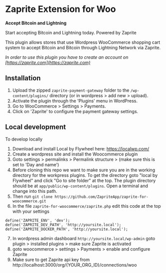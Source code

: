 Zaprite Extension for Woo
=========================

**Accept Bitcoin and Lightning**

Start accepting Bitcoin and Lightning today. Powered by Zaprite

This plugin allows stores that use Wordpress WooCommerce shopping cart system to accept Bitcoin and Bitcoin through Lightning Network via Zaprite.

*In order to use this plugin you have to create an account on [https://zaprite.com](https://zaprite.com)*

## Installation

1. Upload the zipped `zaprite-payment-gateway` folder to the `/wp-content/plugins/` directory (or in wordpress > add new > upload).
2. Activate the plugin through the 'Plugins' menu in WordPress.
3. Go to WooCommerce > Settings > Payments.
4. Click on 'Zaprite' to configure the payment gateway settings.

## Local development

To develop locally

1. Download and install Local by Flywheel here: https://localwp.com/
2. Create a wordpress site and install the Woocommerce plugin
3. Goto settings > permalinks > Permalink structure	> (make sure this is set to 'Day and name')
4. Before cloning this repo we want to make sure you are in the working directory for the workpress plugins.
To get the directory goto "local by Flywheel" and click "Go to site folder" at the top. The plugin directory should be at `app/public/wp-content/plugins`. Open a terminal and change into this path.
5. Then run `git clone https://github.com/ZapriteApp/zaprite-for-woocommerce.git`
6. In the file `zaprite-for-woocommerce/zaprite.php` edit this code at the top with your settings
```
define('ZAPRITE_ENV', 'dev');
define('ZAPRITE_DEV_PATH', 'http://yoursite.local');
define('ZAPRITE_DOCKER_PATH', 'http://yoursite.local');
```
7. In wordpress admin dashboard `http://yoursite.local/wp-admin` goto plugin > installed plugins > make sure Zaprite is activated
8. goto woocommerce > settings > Payments > enable and configure Zaprite
9. Make sure to get Zaprite api key from http://localhost:3000/org/{YOUR_ORG_ID}/connections/woo
